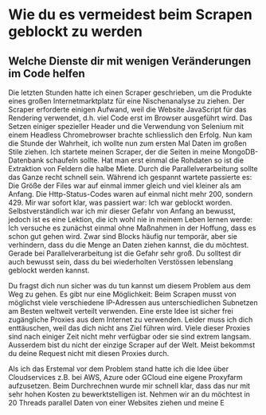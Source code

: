 # Wie du es vermeidest beim Scrapen geblockt zu werden

## Welche Dienste dir mit wenigen Veränderungen im Code helfen

Die letzten Stunden hatte ich einen Scraper geschrieben, um die Produkte eines großen Internetmarktplatz für eine Nischenanalyse zu ziehen. Der Scraper erforderte einigen Aufwand,
weil die Website JavaScript für das Rendering verwendet, d.h. viel Code erst im Browser ausgeführt wird. Das Setzen einiger spezieller Header und die Verwendung von Selenium mit einem Headless Chromebrowser brachte schliesslich
den Erfolg. Nun kam die Stunde der Wahrheit, ich wollte nun zum ersten Mal Daten im großen Stile ziehen. Ich startete meinen Scraper, der die Seiten in meine MongoDB-Datenbank schaufeln sollte.
Hat man erst einmal die Rohdaten so ist die Extraktion von Feldern die halbe Miete.
Durch die Parallelverarbeitung sollte das Ganze recht schnell sein. Während ich gespannt wartete passierte es: Die Größe der Files war auf einmal immer gleich und viel kleiner als am Anfang.
Die Http-Status-Codes waren auf einmal nicht mehr 200, sondern 429. Mir war sofort klar, was passiert war: Ich war geblockt worden. Selbstverständlich war ich mir dieser Gefahr von Anfang an bewusst,
jedoch ist es eine Lektion, die ich wohl nie in meinem Leben lernen werde: Ich versuche es zunächst einmal ohne Maßnahmen in der Hoffung, dass es schon gut gehen wird. Zwar sind Blocks häufig nur temporär, aber sie
verhindern, dass du die Menge an Daten ziehen kannst, die du möchtest. Gerade bei Parallelverarbeitung ist die Gefahr sehr groß. Du solltest dir auch bewusst sein, dass du bei wiederholten Verstössen lebenslang geblockt werden kannst.

Du fragst dich nun sicher was du tun kannst um diesem Problem aus dem Weg zu gehen. Es gibt nur eine Möglichkeit: Beim Scrapen musst von möglichst viele verschiedene IP-Adressen aus unterschiedlichen Subnetzen am Besten weltweit verteilt verwenden. Eine erste Idee ist sicher frei zugängliche Proxies aus dem Internet zu verwenden. Leider muss ich dich enttäuschen, weil das dich nicht ans Ziel führen wird. Viele dieser Proxies sind nach einiger Zeit nicht mehr verfügbar oder sie sind extrem langsam. Ausserdem bist du nicht der einzige Scraper auf der Welt. Meist bekommst du deine Request nicht mit diesen Proxies durch.

Als ich das Erstemal vor dem Problem stand hatte ich die Idee über Cloudservices z.B. bei AWS, Azure oder GCloud eine eigene Proxyfarm aufzusetzen. Beim Durchrechnen wurde mir schnell klar, dass das nur mit sehr hohen Kosten zu bewerktstelligen ist. Nehmen wir an du möchtest in 20 Threads parallel Daten von einer Websites ziehen und meine E